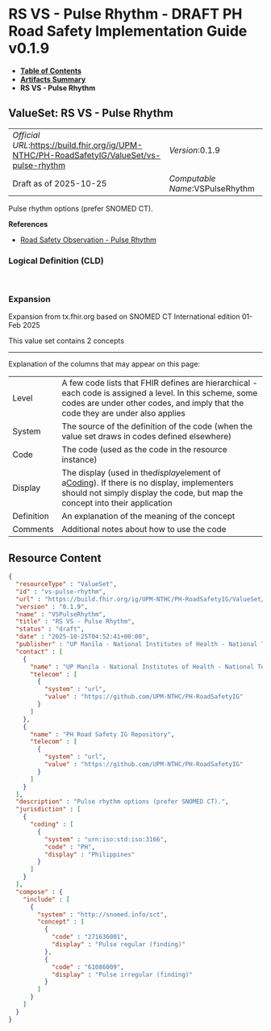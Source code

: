 # RS VS - Pulse Rhythm - DRAFT PH Road Safety Implementation Guide v0.1.9

* [**Table of Contents**](toc.md)
* [**Artifacts Summary**](artifacts.md)
* **RS VS - Pulse Rhythm**

## ValueSet: RS VS - Pulse Rhythm 

| | |
| :--- | :--- |
| *Official URL*:https://build.fhir.org/ig/UPM-NTHC/PH-RoadSafetyIG/ValueSet/vs-pulse-rhythm | *Version*:0.1.9 |
| Draft as of 2025-10-25 | *Computable Name*:VSPulseRhythm |

 
Pulse rhythm options (prefer SNOMED CT). 

 **References** 

* [Road Safety Observation - Pulse Rhythm](StructureDefinition-rs-observation-pulse-rhythm.md)

### Logical Definition (CLD)

 

### Expansion

Expansion from tx.fhir.org based on SNOMED CT International edition 01-Feb 2025

This value set contains 2 concepts

-------

 Explanation of the columns that may appear on this page: 

| | |
| :--- | :--- |
| Level | A few code lists that FHIR defines are hierarchical - each code is assigned a level. In this scheme, some codes are under other codes, and imply that the code they are under also applies |
| System | The source of the definition of the code (when the value set draws in codes defined elsewhere) |
| Code | The code (used as the code in the resource instance) |
| Display | The display (used in the*display*element of a[Coding](http://hl7.org/fhir/R4/datatypes.html#Coding)). If there is no display, implementers should not simply display the code, but map the concept into their application |
| Definition | An explanation of the meaning of the concept |
| Comments | Additional notes about how to use the code |



## Resource Content

```json
{
  "resourceType" : "ValueSet",
  "id" : "vs-pulse-rhythm",
  "url" : "https://build.fhir.org/ig/UPM-NTHC/PH-RoadSafetyIG/ValueSet/vs-pulse-rhythm",
  "version" : "0.1.9",
  "name" : "VSPulseRhythm",
  "title" : "RS VS - Pulse Rhythm",
  "status" : "draft",
  "date" : "2025-10-25T04:52:41+00:00",
  "publisher" : "UP Manila - National Institutes of Health - National Telehealth Center",
  "contact" : [
    {
      "name" : "UP Manila - National Institutes of Health - National Telehealth Center",
      "telecom" : [
        {
          "system" : "url",
          "value" : "https://github.com/UPM-NTHC/PH-RoadSafetyIG"
        }
      ]
    },
    {
      "name" : "PH Road Safety IG Repository",
      "telecom" : [
        {
          "system" : "url",
          "value" : "https://github.com/UPM-NTHC/PH-RoadSafetyIG"
        }
      ]
    }
  ],
  "description" : "Pulse rhythm options (prefer SNOMED CT).",
  "jurisdiction" : [
    {
      "coding" : [
        {
          "system" : "urn:iso:std:iso:3166",
          "code" : "PH",
          "display" : "Philippines"
        }
      ]
    }
  ],
  "compose" : {
    "include" : [
      {
        "system" : "http://snomed.info/sct",
        "concept" : [
          {
            "code" : "271636001",
            "display" : "Pulse regular (finding)"
          },
          {
            "code" : "61086009",
            "display" : "Pulse irregular (finding)"
          }
        ]
      }
    ]
  }
}

```
